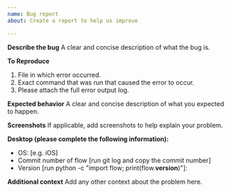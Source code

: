 ```yaml
---
name: Bug report
about: Create a report to help us improve

---
```


**Describe the bug**
A clear and concise description of what the bug is.

**To Reproduce**
1. File in which error occurred. 
2. Exact command that was run that caused the error to occur. 
3. Please attach the full error output log. 

**Expected behavior**
A clear and concise description of what you expected to happen.

**Screenshots**
If applicable, add screenshots to help explain your problem.

**Desktop (please complete the following information):**
 - OS: [e.g. iOS]
 - Commit number of flow [run git log and copy the commit number]
 - Version [run python -c "import flow; print(flow.__version__)"]: 

**Additional context**
Add any other context about the problem here.
